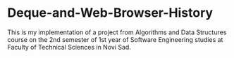 # Deque-and-Web-Browser-History

This is my implementation of a project from Algorithms and Data Structures course on the 2nd semester of 1st year of Software Engineering studies at Faculty of Technical Sciences in Novi Sad.
